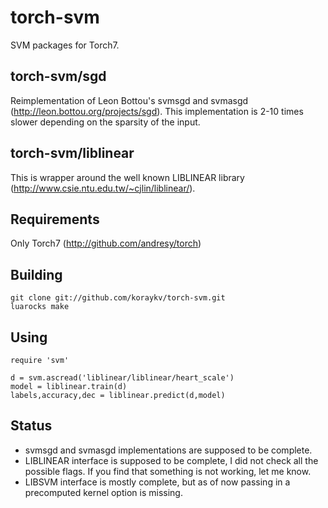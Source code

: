 torch-svm
=========

SVM packages for Torch7.

torch-svm/sgd
-------------

Reimplementation of Leon Bottou's svmsgd and svmasgd (http://leon.bottou.org/projects/sgd). 
This implementation is 2-10 times slower depending on the sparsity of the input.

torch-svm/liblinear
-------------------

This is wrapper around the well known LIBLINEAR library (http://www.csie.ntu.edu.tw/~cjlin/liblinear/).

Requirements
------------

Only Torch7 (http://github.com/andresy/torch)

Building
--------

```
git clone git://github.com/koraykv/torch-svm.git
luarocks make
```

Using
----

```
require 'svm'

d = svm.ascread('liblinear/liblinear/heart_scale')
model = liblinear.train(d)
labels,accuracy,dec = liblinear.predict(d,model)
```

Status
------

 - svmsgd and svmasgd implementations are supposed to be complete.
 - LIBLINEAR interface is supposed to be complete, I did not check all the possible flags. If you find that something is not working, let me know.
 - LIBSVM interface is mostly complete, but as of now passing in a precomputed kernel option is missing.

